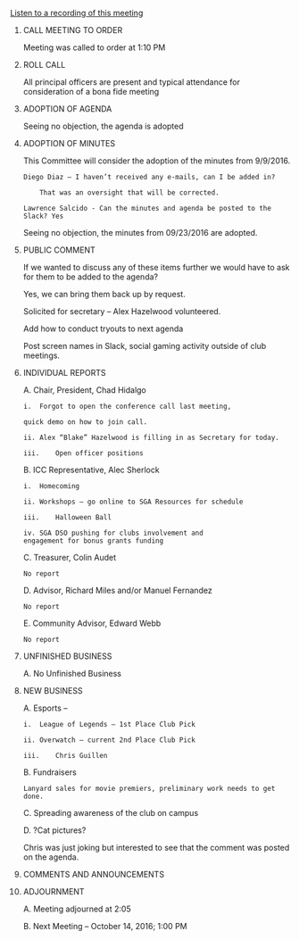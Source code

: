 [Listen to a recording of this meeting](https://fccdl.in/nv4ihq06c)

1.	CALL MEETING TO ORDER

	Meeting was called to order at 1:10 PM
	
2.	ROLL CALL

	All principal officers are present and typical attendance for consideration of a bona fide meeting 
	
3.	ADOPTION OF AGENDA 

	Seeing no objection, the agenda is adopted
	
4.	ADOPTION OF MINUTES 

	This Committee will consider the adoption of the minutes from 9/9/2016.

		Diego Diaz – I haven’t received any e-mails, can I be added in? 
		
			That was an oversight that will be corrected.

		Lawrence Salcido - Can the minutes and agenda be posted to the Slack? Yes

	Seeing no objection, the minutes from 09/23/2016 are adopted.

5.	PUBLIC COMMENT 

	If we wanted to discuss any of these items further we would have to ask for them to be added to the agenda? 

	Yes, we can bring them back up by request.
	
	Solicited for secretary – Alex Hazelwood volunteered.
	
	Add how to conduct tryouts to next agenda
	
	Post screen names in Slack, social gaming activity outside of club meetings.
	
6.	INDIVIDUAL REPORTS 

	A.	Chair, President, Chad Hidalgo

		i.	Forgot to open the conference call last meeting, 
		
		quick demo on how to join call.

		ii.	Alex “Blake” Hazelwood is filling in as Secretary for today.

		iii.	Open officer positions 

	B.	ICC Representative, Alec Sherlock

		i.	Homecoming

		ii.	Workshops – go online to SGA Resources for schedule

		iii.	Halloween Ball

		iv.	SGA DSO pushing for clubs involvement and 
		engagement for bonus grants funding

	C.	Treasurer, Colin Audet
	
		No report
	
	D.	Advisor, Richard Miles and/or Manuel Fernandez 
	
		No report

	E.	Community Advisor, Edward Webb

		No report

7.	UNFINISHED BUSINESS 

	A.	No Unfinished Business

8.	NEW BUSINESS 

	A.	Esports – 

		i.	League of Legends – 1st Place Club Pick

		ii.	Overwatch – current 2nd Place Club Pick

		iii.	Chris Guillen

	B.	Fundraisers

		Lanyard sales for movie premiers, preliminary work needs to get done.

	C.	Spreading awareness of the club on campus

	D.	?Cat pictures? 
	
	Chris was just joking but interested to see that the comment was posted on the agenda.

9.	COMMENTS AND ANNOUNCEMENTS 

10.	ADJOURNMENT 

	A.	Meeting adjourned at 2:05 
	
	B. Next Meeting – October 14, 2016; 1:00 PM
